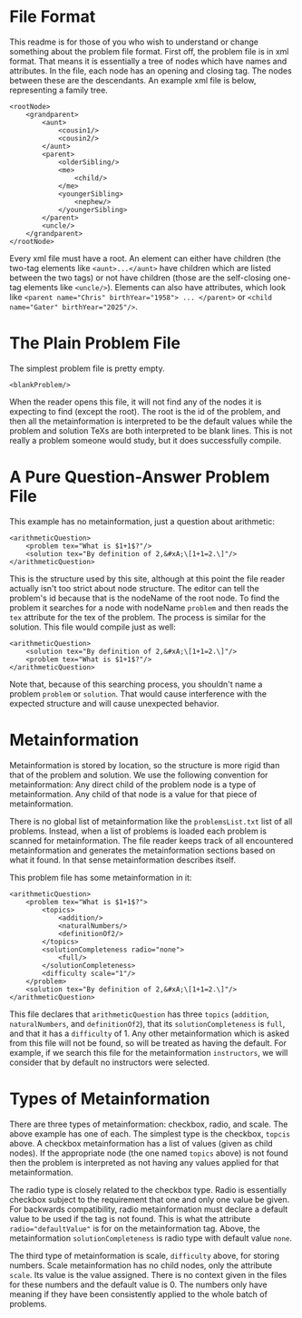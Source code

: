 # File Format

This readme is for those of you who wish to understand or change something about the problem file format. First off, the problem file is in xml format. That means it is essentially a tree of nodes which have names and attributes. In the file, each node has an opening and closing tag. The nodes between these are the descendants. An example xml file is below, representing a family tree.

```
<rootNode>
    <grandparent>
        <aunt>
            <cousin1/>
            <cousin2/>
        </aunt>
        <parent>
            <olderSibling/>
            <me>
                <child/>
            </me>
            <youngerSibling>
                <nephew/>
            </youngerSibling>
        </parent>
        <uncle/>
    </grandparent>
</rootNode>
```
Every xml file must have a root. An element can either have children (the two-tag elements like `<aunt>...</aunt>` have children which are listed between the two tags) or not have children (those are the self-closing one-tag elements like `<uncle/>`). Elements can also have attributes, which look like `<parent name="Chris" birthYear="1958"> ... </parent>` or `<child name="Gater" birthYear="2025"/>`.

# The Plain Problem File

The simplest problem file is pretty empty.

```
<blankProblem/>
```

When the reader opens this file, it will not find any of the nodes it is expecting to find (except the root). The root is the id of the problem, and then all the metainformation is interpreted to be the default values while the problem and solution TeXs are both interpreted to be blank lines. This is not really a problem someone would study, but it does successfully compile.

# A Pure Question-Answer Problem File

This example has no metainformation, just a question about arithmetic:

```
<arithmeticQuestion>
    <problem tex="What is $1+1$?"/>
    <solution tex="By definition of 2,&#xA;\[1+1=2.\]"/>
</arithmeticQuestion>
```

This is the structure used by this site, although at this point the file reader actually isn't too strict about node structure. The editor can tell the problem's id because that is the nodeName of the root node. To find the problem it searches for a node with nodeName `problem` and then reads the `tex` attribute for the tex of the problem. The process is similar for the solution. This file would compile just as well:

```
<arithmeticQuestion>
    <solution tex="By definition of 2,&#xA;\[1+1=2.\]"/>
    <problem tex="What is $1+1$?"/>
</arithmeticQuestion>
```

Note that, because of this searching process, you shouldn't name a problem `problem` or `solution`. That would cause interference with the expected structure and will cause unexpected behavior.

# Metainformation

Metainformation is stored by location, so the structure is more rigid than that of the problem and solution. We use the following convention for metainformation: Any direct child of the problem node is a type of metainformation. Any child of that node is a value for that piece of metainformation.

There is no global list of metainformation like the `problemsList.txt` list of all problems. Instead, when a list of problems is loaded each problem is scanned for metainformation. The file reader keeps track of all encountered metainformation and generates the metainformation sections based on what it found. In that sense metainformation describes itself.

This problem file has some metainformation in it:

```
<arithmeticQuestion>
    <problem tex="What is $1+1$?">
        <topics>
            <addition/>
            <naturalNumbers/>
            <definitionOf2/>
        </topics>
        <solutionCompleteness radio="none">
            <full/>
        </solutionCompleteness>
        <difficulty scale="1"/>
    </problem>
    <solution tex="By definition of 2,&#xA;\[1+1=2.\]"/>
</arithmeticQuestion>
```

This file declares that `arithmeticQuestion` has three `topics` (`addition`, `naturalNumbers`, and `definitionOf2`), that its `solutionCompleteness` is `full`, and that it has a `difficulty` of 1. Any other metainformation which is asked from this file will not be found, so will be treated as having the default. For example, if we search this file for the metainformation `instructors`, we will consider that by default no instructors were selected.

# Types of Metainformation

There are three types of metainformation: checkbox, radio, and scale. The above example has one of each. The simplest type is the checkbox, `topcis` above. A checkbox metainformation has a list of values (given as child nodes). If the appropriate node (the one named `topics` above) is not found then the problem is interpreted as not having any values applied for that metainformation.

The radio type is closely related to the checkbox type. Radio is essentially checkbox subject to the requirement that one and only one value be given. For backwards compatibility, radio metainformation must declare a default value to be used if the tag is not found. This is what the attribute `radio="defaultValue"` is for on the metainformation tag. Above, the metainformation `solutionCompleteness` is radio type with default value `none`.

The third type of metainformation is scale, `difficulty` above, for storing numbers. Scale metainformation has no child nodes, only the attribute `scale`. Its value is the value assigned. There is no context given in the files for these numbers and the default value is 0. The numbers only have meaning if they have been consistently applied to the whole batch of problems.